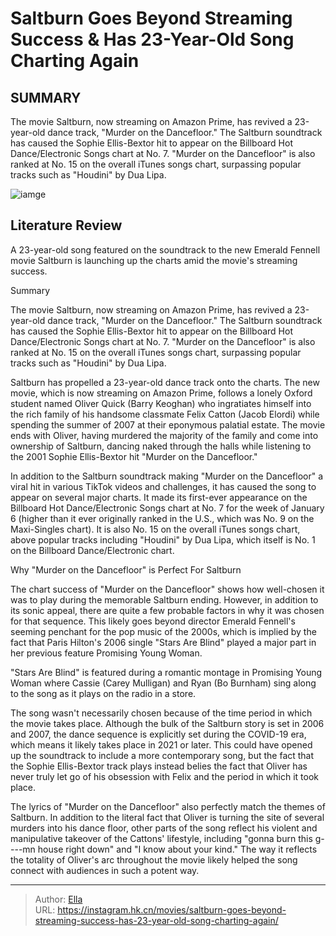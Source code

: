 # Saltburn Goes Beyond Streaming Success &amp; Has 23-Year-Old Song Charting Again


## SUMMARY 



  The movie Saltburn, now streaming on Amazon Prime, has revived a 23-year-old dance track, &#34;Murder on the Dancefloor.&#34;   The Saltburn soundtrack has caused the Sophie Ellis-Bextor hit to appear on the Billboard Hot Dance/Electronic Songs chart at No. 7.   &#34;Murder on the Dancefloor&#34; is also ranked at No. 15 on the overall iTunes songs chart, surpassing popular tracks such as &#34;Houdini&#34; by Dua Lipa.  

![iamge](https://static1.srcdn.com/wordpress/wp-content/uploads/2024/01/barry-keoghan-as-oliver-quick-in-saltburn.jpg)

## Literature Review

A 23-year-old song featured on the soundtrack to the new Emerald Fennell movie Saltburn is launching up the charts amid the movie&#39;s streaming success.





Summary

  The movie Saltburn, now streaming on Amazon Prime, has revived a 23-year-old dance track, &#34;Murder on the Dancefloor.&#34;   The Saltburn soundtrack has caused the Sophie Ellis-Bextor hit to appear on the Billboard Hot Dance/Electronic Songs chart at No. 7.   &#34;Murder on the Dancefloor&#34; is also ranked at No. 15 on the overall iTunes songs chart, surpassing popular tracks such as &#34;Houdini&#34; by Dua Lipa.  







Saltburn has propelled a 23-year-old dance track onto the charts. The new movie, which is now streaming on Amazon Prime, follows a lonely Oxford student named Oliver Quick (Barry Keoghan) who ingratiates himself into the rich family of his handsome classmate Felix Catton (Jacob Elordi) while spending the summer of 2007 at their eponymous palatial estate. The movie ends with Oliver, having murdered the majority of the family and come into ownership of Saltburn, dancing naked through the halls while listening to the 2001 Sophie Ellis-Bextor hit &#34;Murder on the Dancefloor.&#34;

In addition to the Saltburn soundtrack making &#34;Murder on the Dancefloor&#34; a viral hit in various TikTok videos and challenges, it has caused the song to appear on several major charts. It made its first-ever appearance on the Billboard Hot Dance/Electronic Songs chart at No. 7 for the week of January 6 (higher than it ever originally ranked in the U.S., which was No. 9 on the Maxi-Singles chart). It is also No. 15 on the overall iTunes songs chart, above popular tracks including &#34;Houdini&#34; by Dua Lipa, which itself is No. 1 on the Billboard Dance/Electronic chart.





 Why &#34;Murder on the Dancefloor&#34; is Perfect For Saltburn 
          

The chart success of &#34;Murder on the Dancefloor&#34; shows how well-chosen it was to play during the memorable Saltburn ending. However, in addition to its sonic appeal, there are quite a few probable factors in why it was chosen for that sequence. This likely goes beyond director Emerald Fennell&#39;s seeming penchant for the pop music of the 2000s, which is implied by the fact that Paris Hilton&#39;s 2006 single &#34;Stars Are Blind&#34; played a major part in her previous feature Promising Young Woman.



&#34;Stars Are Blind&#34; is featured during a romantic montage in Promising Young Woman where Cassie (Carey Mulligan) and Ryan (Bo Burnham) sing along to the song as it plays on the radio in a store.




The song wasn&#39;t necessarily chosen because of the time period in which the movie takes place. Although the bulk of the Saltburn story is set in 2006 and 2007, the dance sequence is explicitly set during the COVID-19 era, which means it likely takes place in 2021 or later. This could have opened up the soundtrack to include a more contemporary song, but the fact that the Sophie Ellis-Bextor track plays instead belies the fact that Oliver has never truly let go of his obsession with Felix and the period in which it took place.




The lyrics of &#34;Murder on the Dancefloor&#34; also perfectly match the themes of Saltburn. In addition to the literal fact that Oliver is turning the site of several murders into his dance floor, other parts of the song reflect his violent and manipulative takeover of the Cattons&#39; lifestyle, including &#34;gonna burn this g----mn house right down&#34; and &#34;I know about your kind.&#34; The way it reflects the totality of Oliver&#39;s arc throughout the movie likely helped the song connect with audiences in such a potent way.



---

> Author: [Ella](https://instagram.hk.cn/)  
> URL: https://instagram.hk.cn/movies/saltburn-goes-beyond-streaming-success-has-23-year-old-song-charting-again/  

